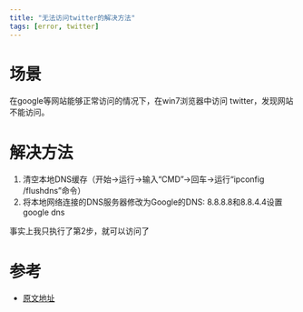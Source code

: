 ```yaml
---
title: "无法访问twitter的解决方法"
tags: [error, twitter]
---
```



# 场景

在google等网站能够正常访问的情况下，在win7浏览器中访问 twitter，发现网站不能访问。

# 解决方法

1. 清空本地DNS缓存（开始->运行->输入“CMD”->回车->运行“ipconfig /flushdns”命令）
2. 将本地网络连接的DNS服务器修改为Google的DNS: 8.8.8.8和8.8.4.4设置google dns

事实上我只执行了第2步，就可以访问了

# 参考 

- [原文地址](http://www.yuyuhunter.com/post/vpn-facebook-twitter.html)
